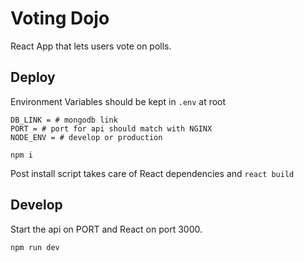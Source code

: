 # Voting Dojo

React App that lets users vote on polls.

## Deploy

Environment Variables should be kept in `.env` at root

```
DB_LINK = # mongodb link
PORT = # port for api should match with NGINX
NODE_ENV = # develop or production

```

```
npm i
```

Post install script takes care of React dependencies and `react build`

## Develop

Start the api on PORT and React on port 3000.

```
npm run dev
```

